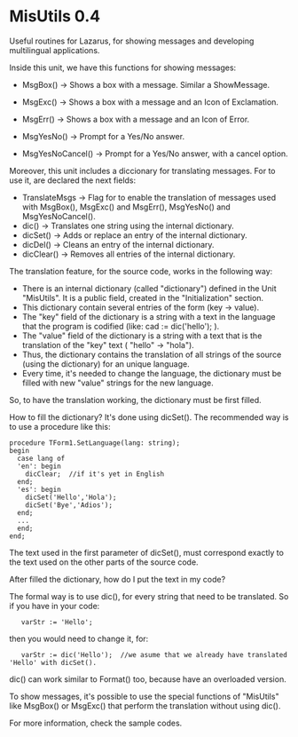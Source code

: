 MisUtils 0.4
============

Useful routines for Lazarus, for showing messages and developing multilingual applications.

Inside this unit, we have this functions for showing messages:

* MsgBox() -> Shows a box with a message. Similar a ShowMessage.
* MsgExc() -> Shows a box with a message and an Icon of Exclamation. 
* MsgErr() -> Shows a box with a message and an Icon of Error. 

* MsgYesNo() -> Prompt for a Yes/No answer.
* MsgYesNoCancel() -> Prompt for a Yes/No answer, with a cancel option.

Moreover, this unit includes a diccionary for translating messages. For to use it, are  declared the next fields:

* TranslateMsgs -> Flag for to enable the translation of  messages used with MsgBox(), MsgExc() and MsgErr(), MsgYesNo() and MsgYesNoCancel().
* dic() -> Translates one string using the internal dictionary.
* dicSet() -> Adds or replace an entry of the internal dictionary.
* dicDel() -> Cleans an entry of the internal dictionary.
* dicClear() -> Removes all entries of the internal dictionary.

The translation feature, for the source code, works in the following way:

* There is an internal dictionary (called "dictionary") defined in the Unit "MisUtils". It is a public field, created in the "Initialization" section.
* This dictionary contain several entries of the form (key -> value).
* The "key" field of the dictionary is a string with a text in the language that the program is codified (like: cad :=  dic('hello'); ).
* The "value" field of the dictionary is a string with a text that is the translation of the "key" text ( "hello" -> "hola").
* Thus, the dictionary contains the translation of all strings of the source (using the dictionary) for an unique language.
* Every time, it's needed to change the language, the dictionary must be filled with new "value" strings for the new language.

So, to have the translation working, the dictionary must be first filled.

How to fill the dictionary?
It's done using dicSet(). The recommended way is to use a procedure like this:

```
procedure TForm1.SetLanguage(lang: string);
begin
  case lang of
  'en': begin
    dicClear;  //if it's yet in English
  end;
  'es': begin
    dicSet('Hello','Hola');
    dicSet('Bye','Adios');
  end;
  ...
  end;
end;
```
The text used in the first parameter of dicSet(), must correspond exactly to the text used on the other parts of the source code.

After filled the dictionary, how do I put the text in my code?

The formal way is to use dic(), for every string that need to be translated. So if you have in your code:

```
   varStr := 'Hello';   
```

then you would need to change it, for:

```
   varStr := dic('Hello');  //we asume that we already have translated 'Hello' with dicSet().
```

dic() can work similar to Format() too, because have an overloaded version.

To show messages, it's possible to use the special functions of "MisUtils" like MsgBox() or MsgExc() that perform the translation without using dic().

For more information, check the sample codes.